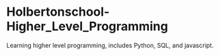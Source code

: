 # Holbertonschool-Higher_Level_Programming
Learning higher level programming, includes Python, SQL, and javascript.
